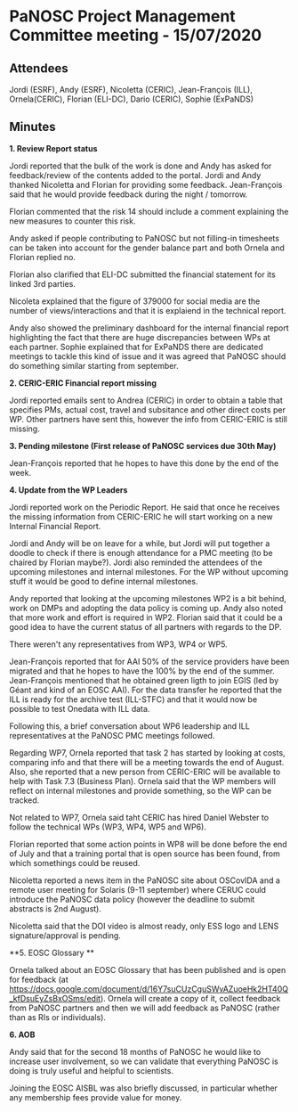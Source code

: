 ﻿PaNOSC Project Management Committee meeting - 15/07/2020
========================================================


Attendees
-------
Jordi (ESRF), Andy (ESRF), Nicoletta (CERIC), Jean-François (ILL), Ornela(CERIC), Florian (ELI-DC), Dario (CERIC), Sophie (ExPaNDS) 


Minutes
-------	


**1. Review Report status**

Jordi reported that the bulk of the work is done and Andy has asked for feedback/review of the contents added to the portal. Jordi and Andy thanked Nicoletta and Florian for providing some feedback. Jean-François said that he would provide feedback during the night / tomorrow.

Florian commented that the risk 14 should include a comment explaining the new measures to counter this risk.

Andy asked if people contributing to PaNOSC but not filling-in timesheets can be taken into account for the gender balance part and both Ornela and Florian replied no.

Florian also clarified that ELI-DC submitted the financial statement for its linked 3rd parties.

Nicoleta explained that the figure of 379000 for social media are the number of views/interactions and that it is explaiend in the technical report.

Andy also showed the preliminary dashboard for the internal financial report highlighting the fact that there are huge discrepancies between WPs at each partner. Sophie explained that for ExPaNDS there are dedicated meetings to tackle this kind of issue and it was agreed that PaNOSC should do something similar starting from september.

**2. CERIC-ERIC Financial report missing**

Jordi reported emails sent to Andrea (CERIC) in order to obtain a table that specifies PMs, actual cost, travel and subsitance and other direct costs per WP.
Other partners have sent this, however the info from CERIC-ERIC is still missing.

**3. Pending milestone (First release of PaNOSC services due 30th May)**

Jean-François reported that he hopes to have this done by the end of the week.

**4. Update from the WP Leaders**

Jordi reported work on the Periodic Report. He said that once he receives the missing information from CERIC-ERIC he will start working on a new Internal Financial Report.

Jordi and Andy will be on leave for a while, but Jordi will put together a doodle to check if there is enough attendance for a PMC meeting (to be chaired by Florian maybe?). Jordi also reminded the attendees of the upcoming milestones and internal milestones. For the WP without upcoming stuff it would be good to define internal milestones.

Andy reported that looking at the upcoming milestones WP2 is a bit behind, work on DMPs and adopting the data policy is coming up. Andy also noted that more work and effort is required in WP2.  Florian said that it could be a good idea to have the current status of all partners with regards to the DP.

There weren't any representatives from WP3, WP4 or WP5.

Jean-François reported that for AAI 50% of the service providers have been migrated and that he hopes to have the 100% by the end of the summer. Jean-François mentioned that he obtained green ligth to join EGIS (led by Géant and kind of an EOSC AAI). For the data transfer he reported that the ILL is ready for the archive test (ILL-STFC) and that it would now be possible to test Onedata with ILL data.

Following this, a brief conversation about WP6 leadership and ILL representatives at the PaNOSC PMC meetings followed.

Regarding WP7, Ornela reported that task 2 has started by looking at costs, comparing info and that there will be a meeting towards the end of August. Also, she reported that a new person from CERIC-ERIC will be available to help with Task 7.3 (Business Plan). Ornela said that the WP members will reflect on internal milestones and provide something, so the WP can be tracked.

Not related to WP7, Ornela said taht CERIC has hired Daniel Webster to follow the technical WPs (WP3, WP4, WP5 and WP6).

Florian reported that some action points in WP8 will be done before the end of July and that a training portal that is open source has been found, from which somethings could be reused.

Nicoletta reported a news item in the PaNOSC site about OSCovIDA and a remote user meeting for Solaris (9-11 september) where CERUC could introduce the PaNOSC data policy (however the deadline to submit abstracts is 2nd August).

Nicoletta said that the DOI video is almost ready, only ESS logo and LENS signature/approval is pending.


**5. EOSC Glossary **

Ornela talked about an EOSC Glossary that has been published and is open for feedback (at  https://docs.google.com/document/d/16Y7suCUzCguSWvAZuoeHk2HT40Q_kfDsuEyZsBxOSms/edit). Ornela will create a copy of it, collect feedback from PaNOSC partners and then we will add feedback as PaNOSC (rather than as RIs or individuals).

**6. AOB**

Andy said that for the second 18 months of PaNOSC he would like to increase user involvement, so we can validate that everything PaNOSC is doing is truly useful and helpful to scientists.

Joining the EOSC AISBL was also briefly discussed, in particular whether any membership fees provide value for money.














